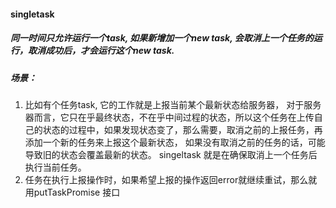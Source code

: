 #### singletask
##### 同一时间只允许运行一个task, 如果新增加一个new task, 会取消上一个任务的运行，取消成功后，才会运行这个new task.

##### 场景：
 1. 比如有个任务task, 它的工作就是上报当前某个最新状态给服务器， 对于服务器而言，它只在乎最终状态，不在乎中间过程的状态，所以这个任务在上传自己的状态的过程中，如果发现状态变了，那么需要，取消之前的上报任务，再添加一个新的任务来上报这个最新状态， 如果没有取消之前的任务的话，可能导致旧的状态会覆盖最新的状态。 singeltask 就是在确保取消上一个任务后执行当前任务。
 2. 任务在执行上报操作时，如果希望上报的操作返回error就继续重试，那么就用putTaskPromise 接口